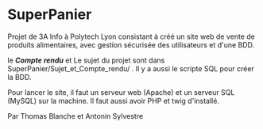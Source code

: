 # SuperPanier
Projet de 3A Info à Polytech Lyon consistant à créé un site web de vente de produits alimentaires, avec gestion sécurisée des utilisateurs et d'une BDD.

le **_Compte rendu_** et Le sujet du projet sont dans SuperPanier/Sujet_et_Compte_rendu/ .
Il y a aussi le scripte SQL pour créer la BDD.

Pour lancer le site, il faut un serveur web (Apache) et un serveur SQL (MySQL) sur la machine.
Il faut aussi avoir PHP et twig d'installé.

Par Thomas Blanche et Antonin Sylvestre
